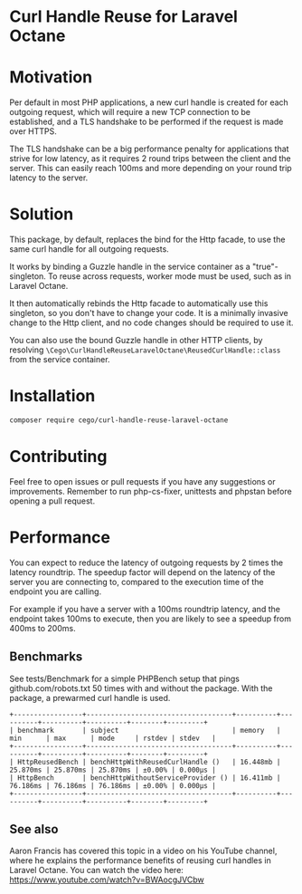 # Curl Handle Reuse for Laravel Octane

# Motivation

Per default in most PHP applications, a new curl handle is created for each outgoing request, which will require a new TCP connection to be established, and a TLS handshake to be performed if the request is made over HTTPS.

The TLS handshake can be a big performance penalty for applications that strive for low latency, as it requires 2 round trips between the client and the server. This can easily reach 100ms and more depending on your round trip latency to the server.

# Solution

This package, by default, replaces the bind for the Http facade, to use the same curl handle for all outgoing requests.

It works by binding a Guzzle handle in the service container as a "true"-singleton. To reuse across requests, worker mode must be used, such as in Laravel Octane. 

It then automatically rebinds the Http facade to automatically use this singleton, so you don't have to change your code. It is a minimally invasive change to the Http client, and no code changes should be required to use it.

You can also use the bound Guzzle handle in other HTTP clients, by resolving `\Cego\CurlHandleReuseLaravelOctane\ReusedCurlHandle::class` from the service container.

# Installation

```bash
composer require cego/curl-handle-reuse-laravel-octane
```

# Contributing
Feel free to open issues or pull requests if you have any suggestions or improvements. Remember to run php-cs-fixer, unittests and phpstan before opening a pull request.

# Performance
You can expect to reduce the latency of outgoing requests by 2 times the latency roundtrip. The speedup factor will depend on the latency of the server you are connecting to, compared to the execution time of the endpoint you are calling.

For example if you have a server with a 100ms roundtrip latency, and the endpoint takes 100ms to execute, then you are likely to see a speedup from 400ms to 200ms.

## Benchmarks
See tests/Benchmark for a simple PHPBench setup that pings github.com/robots.txt 50 times with and without the package. With the package, a prewarmed curl handle is used.

```
+-----------------+------------------------------------+----------+----------+----------+----------+--------+---------+
| benchmark       | subject                            | memory   | min      | max      | mode     | rstdev | stdev   |
+-----------------+------------------------------------+----------+----------+----------+----------+--------+---------+
| HttpReusedBench | benchHttpWithReusedCurlHandle ()   | 16.448mb | 25.870ms | 25.870ms | 25.870ms | ±0.00% | 0.000μs |
| HttpBench       | benchHttpWithoutServiceProvider () | 16.411mb | 76.186ms | 76.186ms | 76.186ms | ±0.00% | 0.000μs |
+-----------------+------------------------------------+----------+----------+----------+----------+--------+---------+

```


## See also
Aaron Francis has covered this topic in a video on his YouTube channel, where he explains the performance benefits of reusing curl handles in Laravel Octane. You can watch the video here:
https://www.youtube.com/watch?v=BWAocgJVCbw
